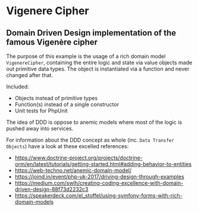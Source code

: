 Vigenere Cipher
===
Domain Driven Design implementation of the famous Vigenère cipher
---
The purpose of this example is the usage of a rich domain model `VigenereCipher`, 
containing the entire logic and state via value objects made out primitive data types. 
The object is instantiated via a function and never changed after that.

Included:
- Objects instead of primitive types
- Function(s) instead of a single constructor
- Unit tests for PhpUnit

The idea of DDD is oppose to anemic models where most of the logic is pushed away into services.

For information about the DDD concept as whole (inc. `Data Transfer Objects`) have a look at these excelled references:
- https://www.doctrine-project.org/projects/doctrine-orm/en/latest/tutorials/getting-started.html#adding-behavior-to-entities
- https://web-techno.net/anemic-domain-model/
- https://joind.in/event/php-uk-2017/driving-design-through-examples
- https://medium.com/swlh/creating-coding-excellence-with-domain-driven-design-88f73d2232c3
- https://speakerdeck.com/el_stoffel/using-symfony-forms-with-rich-domain-models

